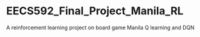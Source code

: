 # EECS592_Final_Project_Manila_RL
A reinforcement learning project on board game Manila
Q learning and DQN
